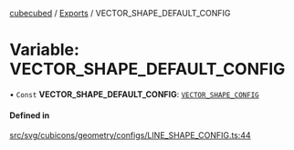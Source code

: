 [cubecubed](/reference/README.md) / [Exports](/reference/modules.md) / VECTOR\_SHAPE\_DEFAULT\_CONFIG

# Variable: VECTOR\_SHAPE\_DEFAULT\_CONFIG

• `Const` **VECTOR\_SHAPE\_DEFAULT\_CONFIG**: [`VECTOR_SHAPE_CONFIG`](/reference/interfaces/VECTOR_SHAPE_CONFIG.md)

#### Defined in

[src/svg/cubicons/geometry/configs/LINE_SHAPE_CONFIG.ts:44](https://github.com/imaphatduc/cubecubed/blob/0c47e8e/src/svg/cubicons/geometry/configs/LINE_SHAPE_CONFIG.ts#L44)

